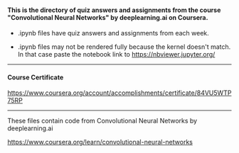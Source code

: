 #### This is the directory of quiz answers and assignments from the course "Convolutional Neural Networks" by deeplearning.ai on Coursera. ####



* .ipynb files have quiz answers and assignments from each week.

* .ipynb files may not be rendered fully because the kernel doesn't match. In that case paste the notebook link to https://nbviewer.jupyter.org/


------------------------------------------------------------

#### Course Certificate ####
https://www.coursera.org/account/accomplishments/certificate/84VU5WTP75RP

------------------------------------------------------------

These files contain code from
Convolutional Neural Networks
by deeplearning.ai

https://www.coursera.org/learn/convolutional-neural-networks